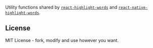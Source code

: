 Utility functions shared by [`react-highlight-words`](https://github.com/bvaughn/react-highlight-words) and [`react-native-highlight-words`](https://github.com/clauderic/react-native-highlight-words).

## License
MIT License - fork, modify and use however you want.
